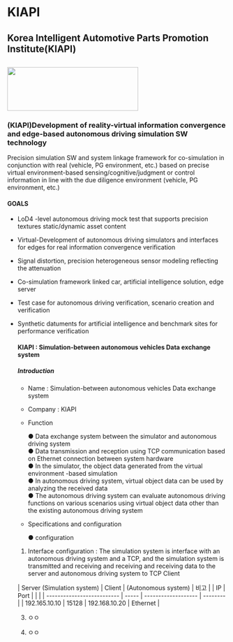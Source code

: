 # KIAPI
## Korea Intelligent Automotive Parts Promotion Institute(KIAPI) 
## <img src="https://github.com/Yunhyeongseok-kiapi/KIAPI_dataset/assets/85465084/9304bae8-7878-4b71-853f-08cff6392d4e" width="300" height ="100">

### (KIAPI)Development of reality-virtual information convergence and edge-based autonomous driving simulation SW technology
Precision simulation SW and system linkage framework for co-simulation in conjunction with real (vehicle, PG environment, etc.) based on precise virtual environment-based sensing/cognitive/judgment or control information in line with the due diligence environment (vehicle, PG environment, etc.)

#### GOALS
- LoD4 -level autonomous driving mock test that supports precision textures static/dynamic asset content
- Virtual-Development of autonomous driving simulators and interfaces for edges for real information convergence verification
- Signal distortion, precision heterogeneous sensor modeling reflecting the attenuation
- Co-simulation framework linked car, artificial intelligence solution, edge server
- Test case for autonomous driving verification, scenario creation and verification
- Synthetic datuments for artificial intelligence and benchmark sites for performance verification

  #### KIAPI : Simulation-between autonomous vehicles Data exchange system

  ##### Introduction
   - Name : Simulation-between autonomous vehicles Data exchange system
   - Company : KIAPI
   - Function
     
     ● Data exchange system between the simulator and autonomous driving system  
     ● Data transmission and reception using TCP communication based on Ethernet connection between system hardware  
     ● In the simulator, the object data generated from the virtual environment -based simulation  
     ● In autonomous driving system, virtual object data can be used by analyzing the received data  
     ● The autonomous driving system can evaluate autonomous driving functions on various scenarios using virtual object data other than the existing autonomous driving system

   - Specifications and configuration
 
     ● configuration

    1) Interface configuration
      : The simulation system is interface with an autonomous driving system and a TCP, and the simulation system is transmitted and receiving and receiving and receiving data to the server and autonomous driving system to TCP Client

   | Server (Simulation system) | Client | (Autonomous system) |   비고   |
   | IP                         | Port   |                     |          |
   | -------------------------- | -----  | ------------------- | -------- |
   | 192.165.10.10              | 15128  |     192.168.10.20   | Ethernet |


    3) ㅇㅇ
    
    4) ㅇㅇ

